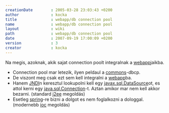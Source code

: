 ```yaml
---
creationDate        : 2005-03-28 23:03:43 +0200 
author              : kocka 
title               : webapp/db connection pool 
name                : webapp/db connection pool 
layout              : wiki 
path                : webapp/db connection pool 
date                : 2007-09-19 17:00:09 +0200 
version             : 3 
creator             : kocka 
---
```

Na megis, azoknak, akik sajat connection poolt integralnak a [webapp](../webapp.html)jaikba.

*   Connection pool mar letezik, ilyen peldaul a [commons](../commons.html)-dbcp.
*   De viszont meg csak ezt sem kell integralni a [webapp](../webapp.html)ba.
*   Hanem [JNDI](../JNDI.html)n keresztul lookupolni kell egy [javax.sql.DataSource](http://docs.oracle.com/javase/7/docs/api/javax/sql/DataSource.html)ot, es attol kerni egy [java.sql.Connection](http://docs.oracle.com/javase/7/docs/api/java/sql/Connection.html)-t. Aztan amikor mar nem kell akkor bezarni. (standard [j2ee](../j2ee.html) megoldás)
*   Esetleg [spring](../spring.html)-re bizni a dolgot es nem foglalkozni a dologgal. (modernebb [ioc](../ioc.html) megoldás)
